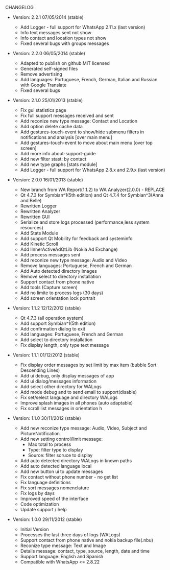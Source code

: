 CHANGELOG
+ Version: 2.2.1 07/05/2014 (stable)
    - Add Logger - full support for WhatsApp 2.11.x (last version)
	- Info text messages sent not show
	- Info contact and location types not show
	- Fixed several bugs with groups messages
	
+ Version: 2.2.0 06/05/2014 (stable)
	- Adapted to publish on github MIT licensed
	- Generated self-signed files
    - Remove advertising
	- Add languages: Portuguese, French, German, Italian and Russian with Google Translate
	- Fixed several bugs

+ Version: 2.1.0 25/01/2013 (stable)
    - Fix gui statistics page
    - Fix full support messages received and sent
    - Add reconize new type message: Contact and Location
    - Add option delete cache data
    - Add gestures-touch-event to show/hide submenu filters in notifications and analysis [over main menu]
    - Add gestures-touch-event to move about main menu [over top screen]
    - Add more info about-support-guide
    - Add new filter stast: by contact
    - Add new type graphs [stats module]
    - Add Logger - full support for WhatsApp 2.8.x and 2.9.x (last version)

+ Version: 2.0.0 16/01/2013 (stable)
    - New branch from WA Report(1.1.2) to WA Analyzer(2.0.0) - REPLACE
    - Qt 4.7.3 for Symbian^1(5th edition) and Qt 4.7.4 for Symbian^3(Anna and Belle)
    - Rewritten Logger
    - Rewritten Analyzer
    - Rewritten GUI
    - Serialize and store logs processed (performance,less system resources)
    - Add Stats Module
    - Add support Qt Mobility for feedback and systeminfo
    - Add Kinetic Scroll
    - Add lInnerActiveAdQtLib (Nokia Ad Exchange)
    - Add process messages sent
    - Add reconize new type message: Audio and Video
    - Remove languages: Portuguese, French and German
    - Add Auto detected directory Images
    - Remove select to directory installation
    - Support contact from phone native
    - Add tools (Capture screen)
    - Add no limite to process logs (30 days)
    - Add screen orientation lock portrait

+ Version: 1.1.2 12/12/2012 (stable)
    - Qt 4.7.3 (all operation system)
    - Add support Symbian^1(5th edition)
    - Add confirmation dialog to exit
    - Add languages: Portuguese, French and German
    - Add select to directory installation
    - Fix display length, only type text message

+ Version: 1.1.1 01/12/2012 (stable)
    - Fix display order messages by set limit by max item (bubble Sort Descending Lines)
    - Add ui debug, only display messages of app
    - Add ui dialog/messages information
    - Add select other directory for WALogs
    - Add mode debug and to send email to support(disable)
    - Fix set/select language and directory WALogs
    - Improve splash images in all phones (auto adaptable)
    - Fix scroll list messages in orientation h

+ Version: 1.1.0 30/11/2012 (stable)
    - Add new reconize type message: Audio, Video, Subject and PictureNotification
    - Add new setting control/limit message:
        - Max total to process
        - Type: filter type to display
        - Source: filter soruce to display
    - Add auto detected directory WALogs in known paths
    - Add auto detected language local
    - Add new button ui to update messages
    - Fix contact without phone number - no get list
    - Fix language definitions
    - Fix sort messages nomenclature
    - Fix logs by days
    - Improved speed of the interface
    - Code optimization
    - Update support / help
	
+ Version: 1.0.0 29/11/2012 (stable)
    - Initial Version
    - Processes the last three days of logs (WALogs)
    - Support contact from phone native and nokia backup file(.nbu)
    - Reconize type message: Text and Image
    - Details message: contact, type, source, length, date and time
    - Support language: English and Spanish
    - Compatible with WhatsApp <= 2.8.22
	
	
